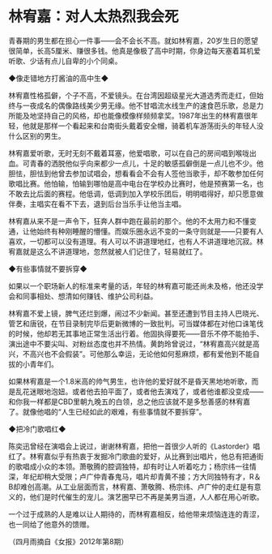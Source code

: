 # 林宥嘉：对人太热烈我会死

青春期的男生都在担心一件事——会不会长不高。就如林宥嘉，20岁生日的愿望很简单，长高5厘米、赚很多钱。他真是像极了高中时期，你身边每天塞着耳机爱听歌、少话有点儿自卑的小个同桌。

◆像走错地方打酱油的高中生◆

林宥嘉性格孤僻，个子不高，不爱镜头。在台湾因超级星光大道选秀而走红，但始终与一夜成名的偶像路线美少男无缘。他不甘唱流水线生产的速食芭乐歌，总是力所能及地坚持自己的风格，却也能像模像样频频拿奖。1987年出生的林宥嘉很年轻，他就是那样一个看起来和台南街头戴着安全帽，骑着机车游荡街头的年轻人没什么区别的男生。

林宥嘉爱听歌，无时无刻不戴着耳塞，他爱唱歌，可以在自己的房间唱到喉咙出血。可青春的洒脱他似乎向来都少一点儿，十足的敏感孤僻倒是一点儿也不少。他胆怯，胆怯到他曾去参加试唱会，想看看会不会有人签他当歌手，却不敢参加任何歌唱比赛。他怕输，怕输到哪怕是高中电台在学校办比赛时，他是预赛第一名，也不敢去比后面的赛程。他低调，低调到加入学校乐团后，明明唱得好，却只愿意做伴奏，主唱实在看不下去，退到后台当乐手让他当主唱。

林宥嘉从来不是一声令下，狂奔人群中跑在最前的那个。他的不太用力和不懂变通，让他始终有种刚睡醒的懵懂。而娱乐圈永远不变的一条守则就是——只要有人喜欢，一切都可以没有道理。有人可以不讲道理地红，也有人不讲道理地沉寂。林宥嘉就是这么不讲道理地，忽然就被人们记住了，轻易就红了。

◆有些事情就不要拆穿◆

如果以一个职场新人的标准来考量的话，年轻的林宥嘉可能还尚未及格，他还没学会和同事相处、想清如何赚钱、维护公司利益。

林宥嘉不爱上镜，脾气还烂到爆，闹过不少新闻。甚至还遭到节目主持人巴晓光、管艺和唐锐，在节目录制完毕后更新微博的一致批判。可当媒体都在对他口诛笔伐的时候，他却若无其事地正常生活出行着。他固执得要死——音乐不停不能拍手、演出途中不要尖叫、对粉丝态度也并不热情。黄韵玲曾说过，“林宥嘉高兴就是高兴，不高兴也不会假装”。可他那么幸运，无论他如何惹麻烦，都有爱他到不能自拔的小青年们。

如果林宥嘉是一个1.8米高的帅气男生，也许他的爱好就不是昏天黑地地听歌，而是乱花迷眼地泡妞。或者他去拍平面了，或者他去演戏了，或者他谁都没变成——和你我一样都是CBD里朝九晚五的白领，总之他应该就不是多愁善感的林宥嘉了。就像他唱的“人生已经如此的艰难，有些事情就不要拆穿”。

◆把冷门歌唱红◆

陈奕迅曾经在演唱会上说过，谢谢林宥嘉，把他一首很少人听的《Lastorder》唱红了。林宥嘉似乎有热衷于发掘冷门歌曲的爱好，从比赛到出唱片，他总有把通街的歌唱成小众的本领。萧敬腾的腔调独特，却有时让人听着吃力；杨宗纬一往情深，年纪却稍大受限；卢广仲青春鬼马，唱片却青黄不接；方大同独特有才，R＆B却难创高潮。从工业层面而言，林宥嘉、萧敬腾、杨宗纬、卢广仲的走红是有意义的，他们是时代催生的宠儿。演艺圈早已不再是美男当道，人人都在用心听歌。

一个过于成熟的人是难以让人期待的，而林宥嘉相反，给他带来烦恼连连的青涩，也一同给了他意外的馈赠。

（四月雨摘自《女报》2012年第8期）